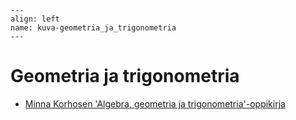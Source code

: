 ```{figure} ../images/rovaniemi.png
---
align: left
name: kuva-geometria_ja_trigonometria
---
```


# Geometria ja trigonometria


- [Minna Korhosen 'Algebra, geometria ja trigonometria'-oppikirja](https://luma-lapinamk.github.io/minna-agt)

